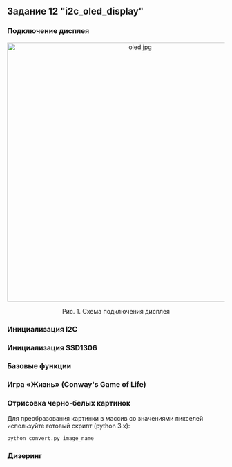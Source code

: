 ## Задание 12 "i2c_oled_display"

### Подключение дисплея

<p align="center">
  <img width="600" src="https://github.com/edosedgar/stm32f0_ARM/wiki/oled.jpg" alt="oled.jpg"/>
  <p align="center"> Рис. 1. Схема подключения дисплея <p align="center">

### Инициализация I2C

### Инициализация SSD1306

### Базовые функции

### Игра «Жизнь» (Conway's Game of Life)

### Отрисовка черно-белых картинок

Для преобразования картинки в массив со значениями пикселей используйте
готовый скрипт (python 3.x):

```sh
python convert.py image_name
```

### Дизеринг
